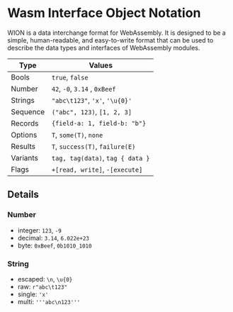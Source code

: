 Wasm Interface Object Notation
==============================

WION is a data interchange format for WebAssembly. It is designed to be a simple, human-readable, and easy-to-write
format that can be used to describe the data types and interfaces of WebAssembly modules.

| Type     | Values                           |
|----------|----------------------------------|
| Bools    | `true`, `false`                  |
| Number   | `42`, `-0`, `3.14` , `0xBeef`    |
| Strings  | `"abc\t123"`, `'x'`, `'\u{0}'`   |
| Sequence | `("abc", 123)`, `[1, 2, 3]`      |
| Records  | `{field-a: 1, field-b: "b"}`     |
| Options  | `T`, `some(T)`, `none`           |
| Results  | `T`, `success(T)`, `failure(E)`  |
| Variants | `tag, tag(data)`, `tag { data }` |
| Flags    | `+[read, write]`, `-[execute]`   |

## Details

### Number

- integer: `123`, `-9`
- decimal: `3.14`, `6.022e+23`
- byte: `0xBeef`, `0b1010_1010`


### String 

- escaped: `\n`, `\u{0}`
- raw: `r"abc\t123"`
- single: `'x'`
- multi: `'''abc\n123'''`

